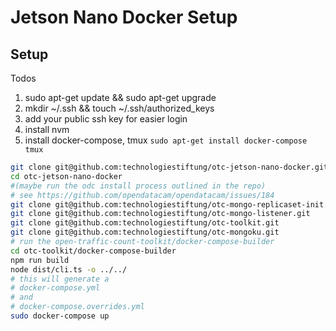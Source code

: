 # Jetson Nano Docker Setup

## Setup

Todos

1. sudo apt-get update && sudo apt-get upgrade
2. mkdir ~/.ssh && touch ~/.ssh/authorized_keys
3. add your public ssh key for easier login
4. install nvm
5. install docker-compose, tmux `sudo apt-get install docker-compose tmux`

```bash
git clone git@github.com:technologiestiftung/otc-jetson-nano-docker.git
cd otc-jetson-nano-docker
#(maybe run the odc install process outlined in the repo)
# see https://github.com/opendatacam/opendatacam/issues/184
git clone git@github.com:technologiestiftung/otc-mongo-replicaset-init.git
git clone git@github.com:technologiestiftung/otc-mongo-listener.git
git clone git@github.com:technologiestiftung/otc-toolkit.git
git clone git@github.com:technologiestiftung/otc-mongoku.git
# run the open-traffic-count-toolkit/docker-compose-builder
cd otc-toolkit/docker-compose-builder
npm run build
node dist/cli.ts -o ../../
# this will generate a
# docker-compose.yml
# and
# docker-compose.overrides.yml
sudo docker-compose up
```
